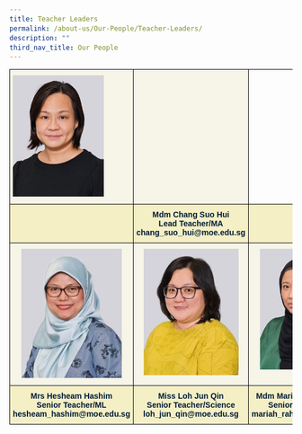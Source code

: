 ```yaml
---
title: Teacher Leaders
permalink: /about-us/Our-People/Teacher-Leaders/
description: ""
third_nav_title: Our People
---
```

<style type="text/css">
.tg  {border-collapse:collapse;border-spacing:0;}
.tg td{border-color:black;border-style:solid;border-width:1px;font-family:Arial, sans-serif;font-size:14px;
  overflow:hidden;padding:10px 5px;word-break:normal;}
.tg th{border-color:black;border-style:solid;border-width:1px;font-family:Arial, sans-serif;font-size:14px;
  font-weight:normal;overflow:hidden;padding:10px 5px;word-break:normal;}
.tg .tg-sg6x{background-color:#F6F5E8;color:#001C38;text-align:left;vertical-align:middle}
.tg .tg-zsjr{background-color:#F6F5E8;color:#001C38;text-align:left;vertical-align:top}
.tg .tg-5r95{background-color:#F6F5E8;color:#001C38;text-align:center;vertical-align:top}
.tg .tg-sr94{background-color:#F5EFC5;color:#001C38;font-weight:bold;text-align:center;vertical-align:top}
.tg .tg-0lax{text-align:left;vertical-align:top}
.tg .tg-b3av{background-color:#F5EFC5;color:#001C38;text-align:center;vertical-align:top}
</style>
<table class="tg">
<thead>
  <tr>
    <th class="tg-zsjr"><img src="/images/About%20Us/Our%20People/Teacher%20Leaders/S1.jpg" alt="suo hui_2021.jpg" width="162"></th>
    <th class="tg-sg6x"></th>
    <th class="tg-0lax"></th>
  </tr>
</thead>
<tbody>
  <tr>
    <td class="tg-b3av"></td>
    <td class="tg-sr94">Mdm Chang Suo Hui<br><span style="color:#001C38;background-color:#F5EFC5">Lead Teacher/MA</span><br>chang_suo_hui@moe.edu.sg<br></td>
    <td class="tg-b3av"></td>
  </tr>
  <tr>
    <td class="tg-5r95"><img src="/images/About%20Us/Our%20People/Teacher%20Leaders/S2.jpg" alt="HESHEAM_2021.jpg" width="179" height="230"></td>
    <td class="tg-5r95"><img src="/images/About%20Us/Our%20People/Teacher%20Leaders/S3.jpg" alt="loh jun qin_2021.jpg" width="169"></td>
    <td class="tg-5r95"><img src="/images/About%20Us/Our%20People/Teacher%20Leaders/S4.jpg" alt="mariah_2021.jpg" width="162"></td>
  </tr>
  <tr>
    <td class="tg-sr94">Mrs Hesheam Hashim<br><span style="color:#001C38;background-color:#F5EFC5">Senior Teacher/ML</span><br>hesheam_hashim@moe.edu.sg<br></td>
    <td class="tg-sr94">Miss Loh Jun Qin<br><span style="color:#001C38;background-color:#F5EFC5">Senior Teacher/Science</span><br>loh_jun_qin@moe.edu.sg<br></td>
    <td class="tg-sr94">Mdm Mariah Binte Rahmat<br><span style="color:#001C38;background-color:#F5EFC5">Senior Teacher/SEN</span><br>mariah_rahmat@moe.edu.sg<br></td>
  </tr>
</tbody>
</table>